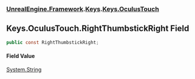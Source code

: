 ### [UnrealEngine.Framework](./UnrealEngine-Framework.md 'UnrealEngine.Framework').[Keys](./UnrealEngine-Framework-Keys.md 'UnrealEngine.Framework.Keys').[Keys.OculusTouch](./UnrealEngine-Framework-Keys-OculusTouch.md 'UnrealEngine.Framework.Keys.OculusTouch')
## Keys.OculusTouch.RightThumbstickRight Field
  
```csharp
public const RightThumbstickRight;
```
#### Field Value
[System.String](https://docs.microsoft.com/en-us/dotnet/api/System.String 'System.String')  
